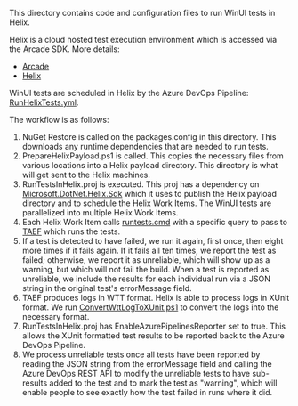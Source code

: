 This directory contains code and configuration files to run WinUI tests in Helix.

Helix is a cloud hosted test execution environment which is accessed via the Arcade SDK.
More details:
* [Arcade](https://github.com/dotnet/arcade)
* [Helix](https://github.com/dotnet/arcade/tree/master/src/Microsoft.DotNet.Helix/Sdk)

WinUI tests are scheduled in Helix by the Azure DevOps Pipeline: [RunHelixTests.yml](../RunHelixTests.yml).

The workflow is as follows:
1. NuGet Restore is called on the packages.config in this directory. This downloads any runtime dependencies 
that are needed to run tests.
2. PrepareHelixPayload.ps1 is called. This copies the necessary files from various locations into a Helix 
payload directory. This directory is what will get sent to the Helix machines.
3. RunTestsInHelix.proj is executed. This proj has a dependency on 
[Microsoft.DotNet.Helix.Sdk](https://github.com/dotnet/arcade/tree/master/src/Microsoft.DotNet.Helix/Sdk) 
which it uses to publish the Helix payload directory and to schedule the Helix Work Items. The WinUI tests 
are parallelized into multiple Helix Work Items.
4. Each Helix Work Item calls [runtests.cmd](runtests.cmd) with a specific query to pass to 
[TAEF](https://docs.microsoft.com/en-us/windows-hardware/drivers/taef/) which runs the tests.
5. If a test is detected to have failed, we run it again, first once, then eight more times if it fails again.
If it fails all ten times, we report the test as failed; otherwise, we report it as unreliable,
which will show up as a warning, but which will not fail the build.  When a test is reported as unreliable,
we include the results for each individual run via a JSON string in the original test's errorMessage field.
6. TAEF produces logs in WTT format. Helix is able to process logs in XUnit format. We run 
[ConvertWttLogToXUnit.ps1](ConvertWttLogToXUnit.ps1) to convert the logs into the necessary format.
7. RunTestsInHelix.proj has EnableAzurePipelinesReporter set to true. This allows the XUnit formatted test 
results to be reported back to the Azure DevOps Pipeline.
8. We process unreliable tests once all tests have been reported by reading the JSON string from the
errorMessage field and calling the Azure DevOps REST API to modify the unreliable tests to have sub-results
added to the test and to mark the test as "warning", which will enable people to see exactly how the test
failed in runs where it did.